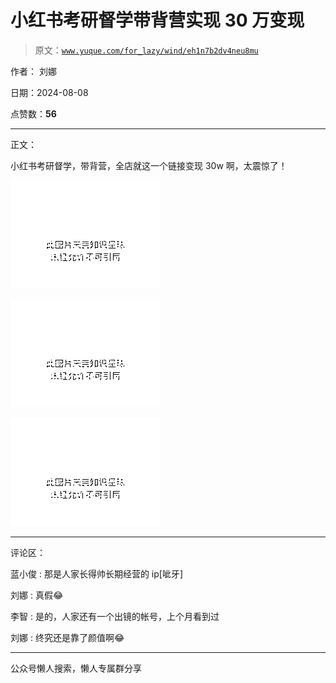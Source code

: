 # 小红书考研督学带背营实现 30 万变现

> 原文：[`www.yuque.com/for_lazy/wind/eh1n7b2dv4neu8mu`](https://www.yuque.com/for_lazy/wind/eh1n7b2dv4neu8mu)

作者： 刘娜

日期：2024-08-08

点赞数：**56**

* * *

正文：

小红书考研督学，带背营，全店就这一个链接变现 30w 啊，太震惊了！

![](img/e1d6e790157e8ba66d68945799bea2d2.png "None")

![](img/2c0b280e0ff6b06917bbb21a4469cfea.png "None")

![](img/47c95ca7c7a0029027824174cc0303cb.png "None")

* * *

评论区：

蓝小俊 : 那是人家长得帅长期经营的 ip[呲牙]

刘娜 : 真假😂

李智 : 是的，人家还有一个出镜的帐号，上个月看到过

刘娜 : 终究还是靠了颜值啊😂

* * *

公众号懒人搜索，懒人专属群分享